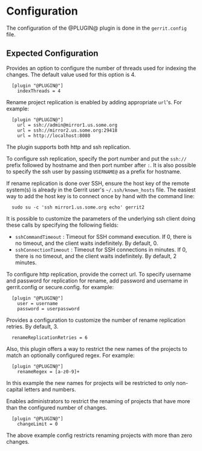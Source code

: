 Configuration
=============

The configuration of the @PLUGIN@ plugin is done in the `gerrit.config`
file.

Expected Configuration
----------------------
Provides an option to configure the number of threads used for indexing
the changes. The default value used for this option is 4.

```
  [plugin "@PLUGIN@"]
    indexThreads = 4
```

Rename project replication is enabled by adding appropriate `url`'s.
For example:

```
  [plugin "@PLUGIN@"]
    url = ssh://admin@mirror1.us.some.org
    url = ssh://mirror2.us.some.org:29418
    url = http://localhost:8080
```
The plugin supports both http and ssh replication.

To configure ssh replication, specify the port number and put the `ssh://`
prefix followed by hostname and then port number after `:`. It is also possible
to specify the ssh user by passing `USERNAME@` as a prefix for hostname.

If rename replication is done over SSH, ensure the host key of the remote
system(s) is already in the Gerrit user's `~/.ssh/known_hosts` file. The easiest
way to add the host key is to connect once by hand with the command line:

```
  sudo su -c 'ssh mirror1.us.some.org echo' gerrit2
```
It is possible to customize the parameters of the underlying ssh client doing
these calls by specifying the following fields:
* `sshCommandTimeout` : Timeout for SSH command execution. If 0, there is no
timeout, and the client waits indefinitely. By default, 0.
* `sshConnectionTimeout` : Timeout for SSH connections in minutes. If 0, there
is no timeout, and the client waits indefinitely. By default, 2 minutes.

To configure http replication, provide the correct url. To specify username and
password for replication for rename, add password and username in gerrit.config
or secure.config. for example:
```
  [plugin "@PLUGIN@"]
    user = username
    password = userpassword
```

Provides a configuration to customize the number of rename replication retries.
By default, 3.

```
  renameReplicationRetries = 6
```

Also, this plugin offers a way to restrict the new names of the projects to
match an optionally configured regex. For example:

```
  [plugin "@PLUGIN@"]
    renameRegex = [a-z0-9]+
```

In this example the new names for projects will be restricted to only
non-capital letters and numbers.

Enables administrators to restrict the renaming of projects that have more than
the configured number of changes.

```
  [plugin "@PLUGIN@"]
    changeLimit = 0
```
The above example config restricts renaming projects with more than zero changes.
